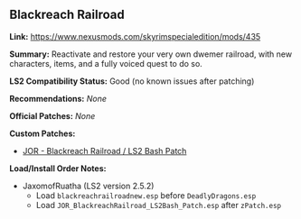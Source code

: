 ## Blackreach Railroad

**Link:** https://www.nexusmods.com/skyrimspecialedition/mods/435

**Summary:** Reactivate and restore your very own dwemer railroad, with new characters, items, and a fully voiced quest to do so. 

**LS2 Compatibility Status:** Good (no known issues after patching)

**Recommendations:** 
_None_

**Official Patches:**
_None_

**Custom Patches:**
* [JOR - Blackreach Railroad / LS2 Bash Patch](/custom-patches/JOR_BlackreachRailroad_LS2Bash_Patch.esp)

**Load/Install Order Notes:**
* JaxomofRuatha (LS2 version 2.5.2)
  * Load `blackreachrailroadnew.esp` before `DeadlyDragons.esp`
  * Load `JOR_BlackreachRailroad_LS2Bash_Patch.esp` after `zPatch.esp`
